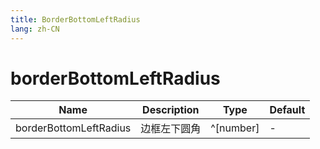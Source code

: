 ```yaml
---
title: BorderBottomLeftRadius
lang: zh-CN
---
```


# borderBottomLeftRadius

| Name               | Description      | Type                         | Default |
|--------------------|------------------|------------------------------| ------- |
| borderBottomLeftRadius        |    边框左下圆角       | ^[number]| -|
